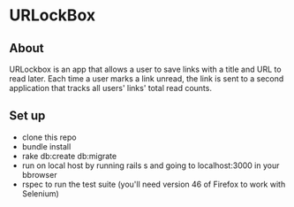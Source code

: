 # URLockBox

## About

URLockbox is an app that allows a user to save links with a title and URL to read later. Each time a user marks a link unread, the link is sent to a second application that tracks all users' links' total read counts.

## Set up

- clone this repo
- bundle install
- rake db:create db:migrate
- run on local host by running rails s and going to localhost:3000 in your bbrowser
- rspec to run the test suite (you'll need version 46 of Firefox to work with Selenium)
